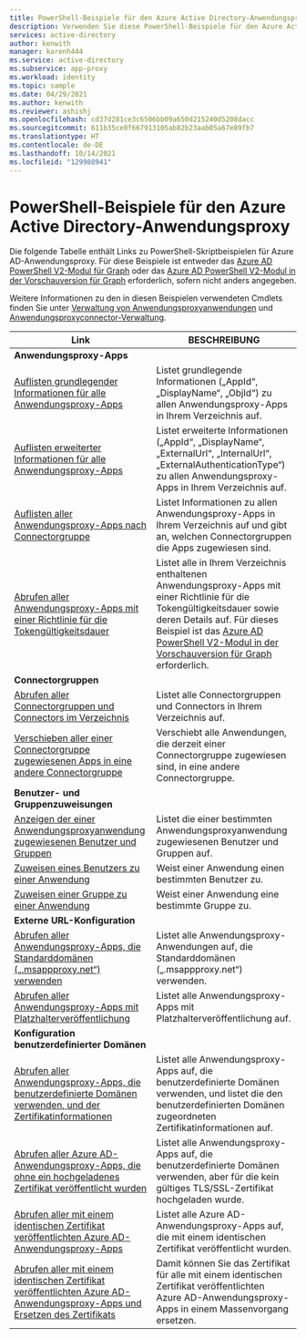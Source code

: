 ```yaml
---
title: PowerShell-Beispiele für den Azure Active Directory-Anwendungsproxy
description: Verwenden Sie diese PowerShell-Beispiele für den Azure Active Directory-Anwendungsproxy, um Informationen zu Anwendungsproxy-Apps und Connectors in Ihrem Verzeichnis abzurufen, Apps Benutzer und Gruppen zuzuweisen und Zertifikatinformationen abzurufen.
services: active-directory
author: kenwith
manager: karenh444
ms.service: active-directory
ms.subservice: app-proxy
ms.workload: identity
ms.topic: sample
ms.date: 04/29/2021
ms.author: kenwith
ms.reviewer: ashishj
ms.openlocfilehash: cd37d281ce3c6506bb09a650d215240d5208dacc
ms.sourcegitcommit: 611b35ce0f667913105ab82b23aab05a67e89fb7
ms.translationtype: HT
ms.contentlocale: de-DE
ms.lasthandoff: 10/14/2021
ms.locfileid: "129988941"
---
```

# <a name="azure-active-directory-application-proxy-powershell-examples"></a>PowerShell-Beispiele für den Azure Active Directory-Anwendungsproxy

Die folgende Tabelle enthält Links zu PowerShell-Skriptbeispielen für Azure AD-Anwendungsproxy. Für diese Beispiele ist entweder das [Azure AD PowerShell V2-Modul für Graph](/powershell/azure/active-directory/install-adv2) oder das [Azure AD PowerShell V2-Modul in der Vorschauversion für Graph](/powershell/azure/active-directory/install-adv2?view=azureadps-2.0-preview&preserve-view=true) erforderlich, sofern nicht anders angegeben.


Weitere Informationen zu den in diesen Beispielen verwendeten Cmdlets finden Sie unter [Verwaltung von Anwendungsproxyanwendungen](/powershell/module/azuread/#application_proxy_application_management) und [Anwendungsproxyconnector-Verwaltung](/powershell/module/azuread/#application_proxy_connector_management).

| Link | BESCHREIBUNG |
|---|---|
|**Anwendungsproxy-Apps**||
| [Auflisten grundlegender Informationen für alle Anwendungsproxy-Apps](scripts/powershell-get-all-app-proxy-apps-basic.md) | Listet grundlegende Informationen („AppId“, „DisplayName“, „ObjId“) zu allen Anwendungsproxy-Apps in Ihrem Verzeichnis auf. |
| [Auflisten erweiterter Informationen für alle Anwendungsproxy-Apps](scripts/powershell-get-all-app-proxy-apps-extended.md) | Listet erweiterte Informationen („AppId“, „DisplayName“, „ExternalUrl“, „InternalUrl“, „ExternalAuthenticationType“) zu allen Anwendungsproxy-Apps in Ihrem Verzeichnis auf.  |
| [Auflisten aller Anwendungsproxy-Apps nach Connectorgruppe](scripts/powershell-get-all-app-proxy-apps-by-connector-group.md) | Listet Informationen zu allen Anwendungsproxy-Apps in Ihrem Verzeichnis auf und gibt an, welchen Connectorgruppen die Apps zugewiesen sind. |
| [Abrufen aller Anwendungsproxy-Apps mit einer Richtlinie für die Tokengültigkeitsdauer](scripts/powershell-get-all-app-proxy-apps-with-policy.md) | Listet alle in Ihrem Verzeichnis enthaltenen Anwendungsproxy-Apps mit einer Richtlinie für die Tokengültigkeitsdauer sowie deren Details auf. Für dieses Beispiel ist das [Azure AD PowerShell V2-Modul in der Vorschauversion für Graph](/powershell/azure/active-directory/install-adv2?view=azureadps-2.0-preview&preserve-view=true) erforderlich. |
|**Connectorgruppen**||
| [Abrufen aller Connectorgruppen und Connectors im Verzeichnis](scripts/powershell-get-all-connectors.md) | Listet alle Connectorgruppen und Connectors in Ihrem Verzeichnis auf. |
| [Verschieben aller einer Connectorgruppe zugewiesenen Apps in eine andere Connectorgruppe](scripts/powershell-move-all-apps-to-connector-group.md) | Verschiebt alle Anwendungen, die derzeit einer Connectorgruppe zugewiesen sind, in eine andere Connectorgruppe. |
|**Benutzer- und Gruppenzuweisungen**||
| [Anzeigen der einer Anwendungsproxyanwendung zugewiesenen Benutzer und Gruppen](scripts/powershell-display-users-group-of-app.md) | Listet die einer bestimmten Anwendungsproxyanwendung zugewiesenen Benutzer und Gruppen auf. |
| [Zuweisen eines Benutzers zu einer Anwendung](scripts/powershell-assign-user-to-app.md) | Weist einer Anwendung einen bestimmten Benutzer zu. |
| [Zuweisen einer Gruppe zu einer Anwendung](scripts/powershell-assign-group-to-app.md) | Weist einer Anwendung eine bestimmte Gruppe zu. |
|**Externe URL-Konfiguration**||
| [Abrufen aller Anwendungsproxy-Apps, die Standarddomänen („.msappproxy.net“) verwenden](scripts/powershell-get-all-default-domain-apps.md)  | Listet alle Anwendungsproxy-Anwendungen auf, die Standarddomänen („.msappproxy.net“) verwenden. |
| [Abrufen aller Anwendungsproxy-Apps mit Platzhalterveröffentlichung](scripts/powershell-get-all-wildcard-apps.md) | Listet alle Anwendungsproxy-Apps mit Platzhalterveröffentlichung auf. |
|**Konfiguration benutzerdefinierter Domänen**||
| [Abrufen aller Anwendungsproxy-Apps, die benutzerdefinierte Domänen verwenden, und der Zertifikatinformationen](scripts/powershell-get-all-custom-domains-and-certs.md) | Listet alle Anwendungsproxy-Apps auf, die benutzerdefinierte Domänen verwenden, und listet die den benutzerdefinierten Domänen zugeordneten Zertifikatinformationen auf. |
| [Abrufen aller Azure AD-Anwendungsproxy-Apps, die ohne ein hochgeladenes Zertifikat veröffentlicht wurden](scripts/powershell-get-all-custom-domain-no-cert.md) | Listet alle Anwendungsproxy-Apps auf, die benutzerdefinierte Domänen verwenden, aber für die kein gültiges TLS/SSL-Zertifikat hochgeladen wurde. |
| [Abrufen aller mit einem identischen Zertifikat veröffentlichten Azure AD-Anwendungsproxy-Apps](scripts/powershell-get-custom-domain-identical-cert.md) | Listet alle Azure AD-Anwendungsproxy-Apps auf, die mit einem identischen Zertifikat veröffentlicht wurden. |
| [Abrufen aller mit einem identischen Zertifikat veröffentlichten Azure AD-Anwendungsproxy-Apps und Ersetzen des Zertifikats](scripts/powershell-get-custom-domain-replace-cert.md) | Damit können Sie das Zertifikat für alle mit einem identischen Zertifikat veröffentlichten Azure AD-Anwendungsproxy-Apps in einem Massenvorgang ersetzen. |
